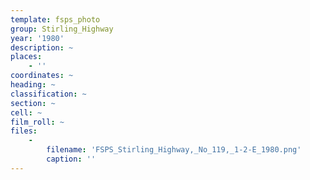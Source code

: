 ```yaml
---
template: fsps_photo
group: Stirling_Highway
year: '1980'
description: ~
places:
    - ''
coordinates: ~
heading: ~
classification: ~
section: ~
cell: ~
film_roll: ~
files:
    -
        filename: 'FSPS_Stirling_Highway,_No_119,_1-2-E_1980.png'
        caption: ''
---
```

